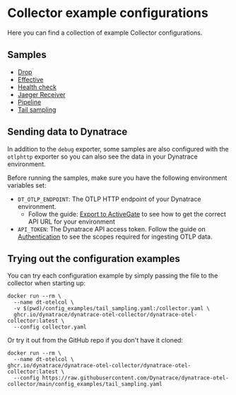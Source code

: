 # Collector example configurations

Here you can find a collection of example Collector configurations.

## Samples

- [Drop](drop.yaml)
- [Effective](effective.yaml.yaml)
- [Health check](healthcheck.yaml)
- [Jaeger Receiver](jaeger.yaml)
- [Pipeline](pipeline.yaml)
- [Tail sampling](tail_sampling.yaml)

## Sending data to Dynatrace

In addition to the `debug` exporter, some samples are also configured with the `otlphttp` exporter
so you can also see the data in your Dynatrace environment.

Before running the samples, make sure you have the following environment variables set:

- `DT_OTLP_ENDPOINT`: The OTLP HTTP endpoint of your Dynatrace environment.
  - Follow the guide: [Export to ActiveGate](https://docs.dynatrace.com/docs/shortlink/otel-getstarted-otlpexport#export-to-activegate)
    to see how to get the correct API URL for your environment
- `API_TOKEN`: The Dynatrace API access token. Follow the guide on [Authentication](https://docs.dynatrace.com/docs/shortlink/otel-getstarted-otlpexport#authentication-export-to-activegate) to see the scopes required for ingesting OTLP data.

## Trying out the configuration examples

You can try each configuration example by simply passing the file to the collector when starting up:

```shell
docker run --rm \
  --name dt-otelcol \
  -v $(pwd)/config_examples/tail_sampling.yaml:/collector.yaml \
  ghcr.io/dynatrace/dynatrace-otel-collector/dynatrace-otel-collector:latest \
  --config collector.yaml
```

Or try it out from the GitHub repo if you don't have it cloned:

```shell
docker run --rm \
  --name dt-otelcol \
ghcr.io/dynatrace/dynatrace-otel-collector/dynatrace-otel-collector:latest \
  --config https://raw.githubusercontent.com/Dynatrace/dynatrace-otel-collector/main/config_examples/tail_sampling.yaml
```
